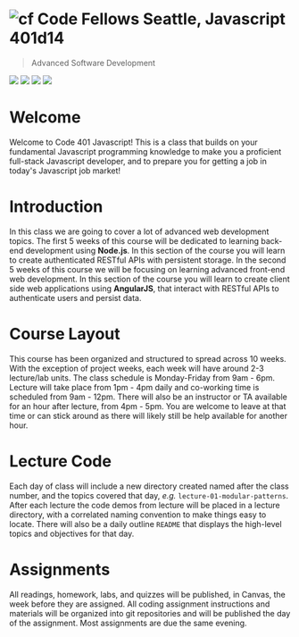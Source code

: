 ![cf](http://i.imgur.com/7v5ASc8.png) Code Fellows Seattle, Javascript 401d14
=====================================
> Advanced Software Development  

[![](https://img.shields.io/badge/YouTube-401d14-red.svg)](https://www.youtube.com/playlist?list=PLVngfM2hsbi86RFbvl4BPeaEu69IuaxGD)
[![](https://img.shields.io/badge/canvas-401d14-blue.svg)]()
[![](https://img.shields.io/badge/Labs-401d14-yellow.svg)](https://github.com/codefellows-seattle-javascript-401d14)
[![](https://img.shields.io/badge/slack-401d14-orange.svg)]()

# Welcome
Welcome to Code 401 Javascript! This is a class that builds on your fundamental Javascript programming knowledge to make you a proficient full-stack Javascript developer, and to prepare you for getting a job in today's Javascript job market!

# Introduction
In this class we are going to cover a lot of advanced web development topics. The first 5 weeks of this course will be dedicated to learning back-end development using **Node.js**. In this section of the course you will learn to create authenticated RESTful APIs with persistent storage. In the second 5 weeks of this course we will be focusing on learning advanced front-end web development. In this section of the course you will learn to create client side web applications using **AngularJS**, that interact with RESTful APIs to authenticate users and persist data.

# Course Layout
This course has been organized and structured to spread across 10 weeks. With the exception of project weeks, each week will have around 2-3 lecture/lab units. The class schedule is Monday-Friday from 9am - 6pm. Lecture will take place from 1pm - 4pm daily and co-working time is scheduled from 9am - 12pm.  There will also be an instructor or TA available for an hour after lecture, from 4pm - 5pm.  You are welcome to leave at that time or can stick around as there will likely still be help available for another hour.

# Lecture Code
Each day of class will include a new directory created named after the class number, and the topics covered that day, _e.g._ `lecture-01-modular-patterns`.  After each lecture the code demos from lecture will be placed in a lecture directory, with a correlated naming convention to make things easy to locate.  There will also be a daily outline `README` that displays the high-level topics and objectives for that day.

# Assignments
All readings, homework, labs, and quizzes will be published, in Canvas, the week before they are assigned. All coding assignment instructions and materials will be organized into git repositories and will be published the day of the assignment.  Most assignments are due the same evening.
